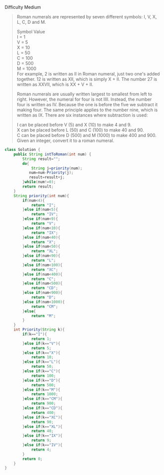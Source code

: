 Difficulty Medium
>Roman numerals are represented by seven different symbols: I, V, X, L, C, D and M.
>  
>Symbol       Value  
>I     =        1  
>V     =        5  
>X     =        10  
>L     =        50  
>C     =        100  
>D     =        500  
>M     =        1000  
>For example, 2 is written as II in Roman numeral, just two one's added together. 12 is written as XII, which is simply X + II. The number 27 is written as XXVII, which is XX + V + II.  
>
>Roman numerals are usually written largest to smallest from left to right. However, the numeral for four is not IIII. Instead, the number four is written as IV. Because the one is before the five we subtract it making four. The same principle applies to the number nine, which is written as IX. There are six instances where subtraction is used:
>
>I can be placed before V (5) and X (10) to make 4 and 9.   
>X can be placed before L (50) and C (100) to make 40 and 90.   
>C can be placed before D (500) and M (1000) to make 400 and 900.  
>Given an integer, convert it to a roman numeral.  

```java
class Solution {
    public String intToRoman(int num) {
        String result="";
        do{
            String j=priority(num);
           num=num-Priority(j);
           result=result+j;
        }while(num!=0);
        return result;
    }
    String priority(int num){
        if(num<4){
            return "I";
        }else if(num<5){
            return "IV";
        }else if(num<9){
            return "V";
        }else if(num<10){
            return "IX";
        }else if(num<40){
            return "X";
        }else if(num<50){
            return "XL";
        }else if(num<90){
            return "L";
        }else if(num<100){
            return "XC";
        }else if(num<400){
            return "C";
        }else if(num<500){
            return "CD";
        }else if(num<900){
            return "D";
        }else if(num<1000){
            return "CM";
        }else{
            return "M";
        }
    }
    int Priority(String k){
        if(k=="I"){
            return 1;
        }else if(k=="V"){
            return 5;
        }else if(k=="X"){
            return 10;
        }else if(k=="L"){
            return 50;
        }else if(k=="C"){
            return 100;
        }else if(k=="D"){
            return 500;
        }else if(k=="M"){
            return 1000;
        }else if(k=="CM"){
            return 900;
        }else if(k=="CD"){
            return 400;
        }else if(k=="XC"){
            return 90;
        }else if(k=="XL"){
            return 40;
        }else if(k=="IX"){
            return 9;
        }else if(k=="IV"){
            return 4;
        }
        return 0;
    }
}
```
